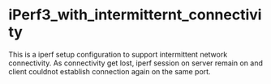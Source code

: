 # iPerf3_with_intermitternt_connectivity
This is a iperf setup configuration to support intermittent network connectivity. As connectivity get lost, iperf session on server remain on and client couldnot establish connection again on the same port.
